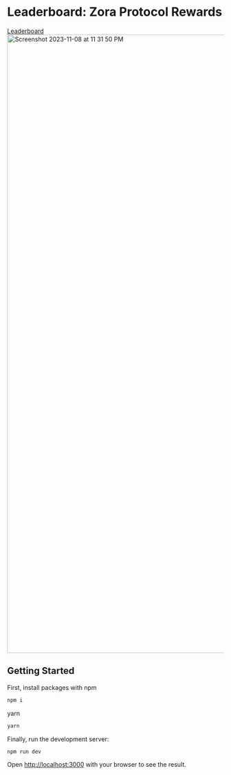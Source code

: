 # Leaderboard: Zora Protocol Rewards

[Leaderboard](https://leaderboard.onchainmagic.xyz)
<img width="1440" alt="Screenshot 2023-11-08 at 11 31 50 PM" src="https://github.com/SweetmanTech/zora-reward-leaderboard/assets/23249402/f2d28bc7-6463-406c-9cd6-c3ed940d14ea">


## Getting Started

First, install packages with
npm

```bash
npm i
```

yarn

```bash
yarn
```

Finally, run the development server:

```bash
npm run dev
```

Open [http://localhost:3000](http://localhost:3000) with your browser to see the result.
